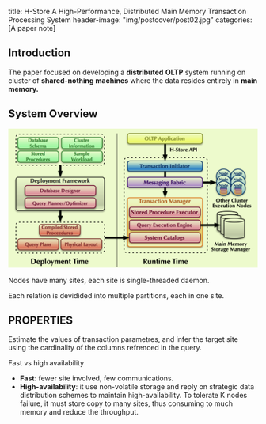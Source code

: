 title: H-Store A High-Performance, Distributed Main Memory Transaction Processing System
header-image: "img/postcover/post02.jpg"
categories: [A paper note]

## Introduction

The paper focused on developing a **distributed** **OLTP** system running on cluster of **shared-nothing machines** where the data resides entirely in **main memory.**

## System Overview

![image-20230607173655204](../../img/a_img_store/image-20230607173655204.png)

Nodes have many sites, each site is single-threaded daemon.

Each relation is devidided into multiple partitions, each in one site.

## PROPERTIES

Estimate the values of transaction parametres, and infer the target site using the cardinality of the columns refrenced in the query.

Fast vs high availability

- **Fast**: fewer site involved, few communications.
- **High-availability**: it use non-volatile storage and reply on strategic data distribution schemes to maintain high-availability. To tolerate K nodes failure, it must store copy to many sites, thus consuming to much memory and reduce the throughput.

